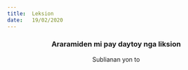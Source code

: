 ```yaml
---
title:  Leksion
date:   19/02/2020
---
```


### <center>Araramiden mi pay daytoy nga liksion</center>
<center>Sublianan yon to</center>